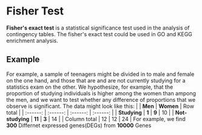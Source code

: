 # Fisher Test #

**Fisher's exact test** is a statistical significance test used in the analysis of contingency tables. The fisher's exact test could be used in GO and KEGG enrichment analysis.

## Example ##
For example, a sample of teenagers might be divided in to male and female on the one hand, and those that are and are not currently studying for a statistics exam on the other. We hypothesize, for example, that the proportion of studying individuals is higher among the women than ampong the men, and we want to test whether any difference of proportions that we observe is significant. The data might look like this:
|                  |  **Men** | **Women** | Row total |
|    :------:      | :------: |  :------: |  :------: |
|    **Studying**  |  **1**   |   **9**   |     10    |
| **Not-studying** |   **11** |   **3**   |     14    |
|   Column total   |   12     |     12    |     24    |
For example, we find **300** Differnet expressed genes(DEGs) from **10000** Genes
